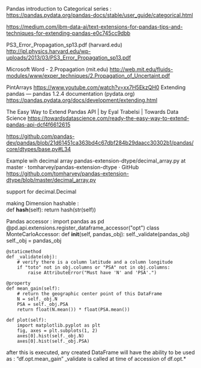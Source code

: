 Pandas introduction to Categorical series : 
https://pandas.pydata.org/pandas-docs/stable/user_guide/categorical.html

https://medium.com/ibm-data-ai/text-extensions-for-pandas-tips-and-techniques-for-extending-pandas-e0c745cc9dbb


PS3_Error_Propagation_sp13.pdf (harvard.edu)
http://ipl.physics.harvard.edu/wp-uploads/2013/03/PS3_Error_Propagation_sp13.pdf

Microsoft Word - 2.Propagation (mit.edu)
http://web.mit.edu/fluids-modules/www/exper_techniques/2.Propagation_of_Uncertaint.pdf

 
PintArrays
https://www.youtube.com/watch?v=xx7H5EkzQH0
Extending pandas — pandas 1.2.4 documentation (pydata.org)
https://pandas.pydata.org/docs/development/extending.html

The Easy Way to Extend Pandas API | by Eyal Trabelsi | Towards Data Science
https://towardsdatascience.com/ready-the-easy-way-to-extend-pandas-api-dcf4f6612615

https://github.com/pandas-dev/pandas/blob/21d61451ca363bd4c67dbf284b29daacc30302b1/pandas/core/dtypes/base.py#L34
 
Example wih decimal array
pandas-extension-dtype/decimal_array.py at master · tomharvey/pandas-extension-dtype · GitHub
https://github.com/tomharvey/pandas-extension-dtype/blob/master/decimal_array.py
 
support for decimal.Decimal
 
 
 
 
making Dimension hashable :   
 def __hash__(self):
        return hash(str(self))
 
Pandas accessor :
import pandas as pd
@pd.api.extensions.register_dataframe_accessor("opt")
class MonteCarloAccessor:
    def __init__(self, pandas_obj):
        self._validate(pandas_obj)
        self._obj = pandas_obj
 
    @staticmethod
    def _validate(obj):
        # verify there is a column latitude and a column longitude
        if "toto" not in obj.columns or "PSA" not in obj.columns:
            raise AttributeError("Must have 'N' and 'PSA'.")
 
    @property
    def mean_gain(self):
        # return the geographic center point of this DataFrame
        N = self._obj.N
        PSA = self._obj.PSA
        return float(N.mean()) * float(PSA.mean())
 
    def plot(self):
        import matplotlib.pyplot as plt
        fig, axes = plt.subplots(1, 2)
        axes[0].hist(self._obj.N)
        axes[0].hist(self._obj.PSA)
      
after this is executed, any created DataFrame will have the ability to be used as : “df.opt.mean_gain”
_validate is called at time of accession of df.opt.*
